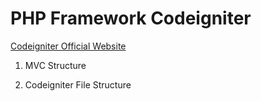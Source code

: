 # PHP Framework Codeigniter 

<a href="https://codeigniter.com/" target="_blanck">Codeigniter Official Website</a>

1. MVC Structure

2. Codeigniter File Structure



